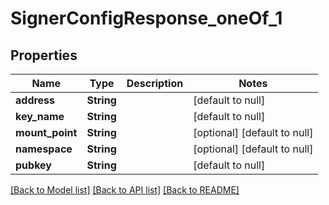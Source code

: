 # SignerConfigResponse_oneOf_1

## Properties

| Name            | Type       | Description | Notes                        |
| --------------- | ---------- | ----------- | ---------------------------- |
| **address**     | **String** |             | [default to null]            |
| **key_name**    | **String** |             | [default to null]            |
| **mount_point** | **String** |             | [optional] [default to null] |
| **namespace**   | **String** |             | [optional] [default to null] |
| **pubkey**      | **String** |             | [default to null]            |

[[Back to Model list]](../README.md#documentation-for-models) [[Back to API list]](../README.md#documentation-for-api-endpoints) [[Back to README]](../README.md)

